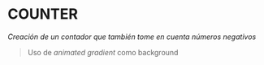 

# COUNTER 


_Creación de un contador que también tome en cuenta números negativos_



>Uso de _animated gradient_ como background

